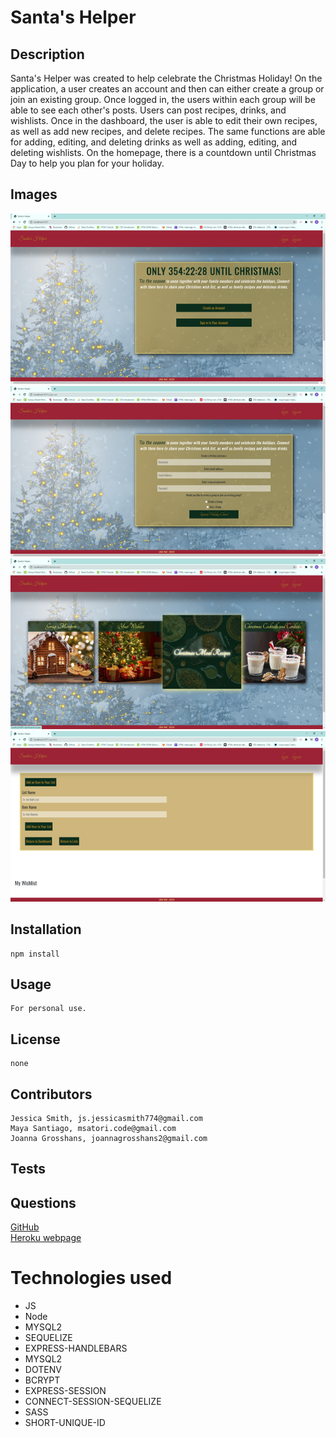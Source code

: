 # Santa's Helper

## Description
Santa's Helper was created to help celebrate the Christmas Holiday! On the application, a user creates an account and then can either create a group or join an existing group. Once logged in, the users within each group will be able to see each other's posts. Users can post recipes, drinks, and wishlists. Once in the dashboard, the user is able to edit their own recipes, as well as add new recipes, and delete recipes. The same functions are able for adding, editing, and deleting drinks as well as adding, editing, and deleting wishlists. On the homepage, there is a countdown until Christmas Day to help you plan for your holiday.

## Images 
![Santa's Helper Homepage](./assets/images/homepagedemo.png) <br>
![Santa's Helper Create an Account](./assets/images/createdemo.png) <br>
![Santa's Helper Dashboard](./assets/images/dashboarddemo.png) <br>
![Santa's Helper List](./assets/images/listdemo.png) <br>

## Installation
    npm install
## Usage
    For personal use.
## License
    none
## Contributors
    Jessica Smith, js.jessicasmith774@gmail.com
    Maya Santiago, msatori.code@gmail.com 
    Joanna Grosshans, joannagrosshans2@gmail.com

## Tests
    
## Questions
[GitHub](https://github.com/jess-smith49/santas-helper) <br />
[Heroku webpage](https://stark-thicket-72427.herokuapp.com/) <br />


# Technologies used
 * JS <br>
 * Node <br>
 * MYSQL2<br>
 * SEQUELIZE<br>
 * EXPRESS-HANDLEBARS<br>
 * MYSQL2<br>
 * DOTENV<br>
 * BCRYPT<br>
 * EXPRESS-SESSION<br>
 * CONNECT-SESSION-SEQUELIZE<br>
 * SASS<br>
 * SHORT-UNIQUE-ID